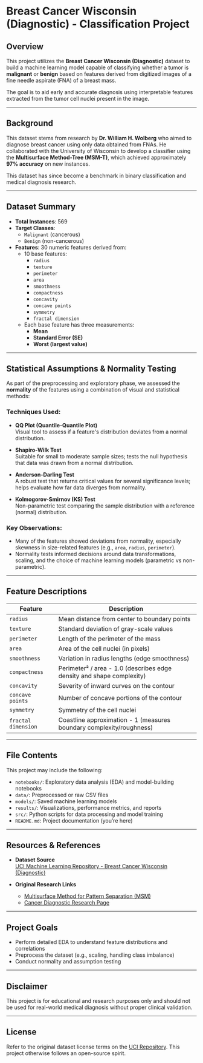 # Breast Cancer Wisconsin (Diagnostic) - Classification Project

## Overview

This project utilizes the **Breast Cancer Wisconsin (Diagnostic)** dataset to build a machine learning model capable of classifying whether a tumor is **malignant** or **benign** based on features derived from digitized images of a fine needle aspirate (FNA) of a breast mass.

The goal is to aid early and accurate diagnosis using interpretable features extracted from the tumor cell nuclei present in the image.

---

## Background

This dataset stems from research by **Dr. William H. Wolberg** who aimed to diagnose breast cancer using only data obtained from FNAs. He collaborated with the University of Wisconsin to develop a classifier using the **Multisurface Method-Tree (MSM-T)**, which achieved approximately **97% accuracy** on new instances.

This dataset has since become a benchmark in binary classification and medical diagnosis research.

---

## Dataset Summary

- **Total Instances**: 569
- **Target Classes**: 
  - `Malignant` (cancerous)
  - `Benign` (non-cancerous)
- **Features**: 30 numeric features derived from:
  - 10 base features:
    - `radius`
    - `texture`
    - `perimeter`
    - `area`
    - `smoothness`
    - `compactness`
    - `concavity`
    - `concave points`
    - `symmetry`
    - `fractal dimension`
  - Each base feature has three measurements:
    - **Mean**
    - **Standard Error (SE)**
    - **Worst (largest value)**

---

## Statistical Assumptions & Normality Testing

As part of the preprocessing and exploratory phase, we assessed the **normality** of the features using a combination of visual and statistical methods:

### Techniques Used:
- **QQ Plot (Quantile-Quantile Plot)**  
  Visual tool to assess if a feature's distribution deviates from a normal distribution.

- **Shapiro-Wilk Test**  
  Suitable for small to moderate sample sizes; tests the null hypothesis that data was drawn from a normal distribution.

- **Anderson-Darling Test**  
  A robust test that returns critical values for several significance levels; helps evaluate how far data diverges from normality.

- **Kolmogorov-Smirnov (KS) Test**  
  Non-parametric test comparing the sample distribution with a reference (normal) distribution.

### Key Observations:
- Many of the features showed deviations from normality, especially skewness in size-related features (e.g., `area`, `radius`, `perimeter`).
- Normality tests informed decisions around data transformations, scaling, and the choice of machine learning models (parametric vs non-parametric).

---

## Feature Descriptions

| Feature             | Description                                                                 |
|---------------------|-----------------------------------------------------------------------------|
| `radius`            | Mean distance from center to boundary points                                |
| `texture`           | Standard deviation of gray-scale values                                     |
| `perimeter`         | Length of the perimeter of the mass                                         |
| `area`              | Area of the cell nuclei (in pixels)                                         |
| `smoothness`        | Variation in radius lengths (edge smoothness)                               |
| `compactness`       | Perimeter² / area - 1.0 (describes edge density and shape complexity)       |
| `concavity`         | Severity of inward curves on the contour                                    |
| `concave points`    | Number of concave portions of the contour                                   |
| `symmetry`          | Symmetry of the cell nuclei                                                 |
| `fractal dimension` | Coastline approximation - 1 (measures boundary complexity/roughness)        |

---

## File Contents

This project may include the following:

- `notebooks/`: Exploratory data analysis (EDA) and model-building notebooks
- `data/`: Preprocessed or raw CSV files
- `models/`: Saved machine learning models
- `results/`: Visualizations, performance metrics, and reports
- `src/`: Python scripts for data processing and model training
- `README.md`: Project documentation (you’re here)

---

## Resources & References

- **Dataset Source**  
  [UCI Machine Learning Repository - Breast Cancer Wisconsin (Diagnostic)](https://archive.ics.uci.edu/dataset/17/breast+cancer+wisconsin+diagnostic)

- **Original Research Links**  
  - [Multisurface Method for Pattern Separation (MSM)](http://www.cs.wisc.edu/~olvi/uwmp/mpml.html)  
  - [Cancer Diagnostic Research Page](http://www.cs.wisc.edu/~olvi/uwmp/cancer.html)

---

## Project Goals

- Perform detailed EDA to understand feature distributions and correlations
- Preprocess the dataset (e.g., scaling, handling class imbalance)
- Conduct normality and assumption testing

---

## Disclaimer

This project is for educational and research purposes only and should not be used for real-world medical diagnosis without proper clinical validation.

---

## License

Refer to the original dataset license terms on the [UCI Repository](https://archive.ics.uci.edu/dataset/17/breast+cancer+wisconsin+diagnostic). This project otherwise follows an open-source spirit.
